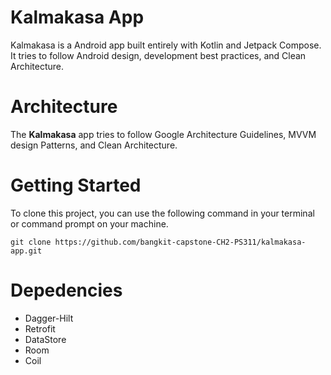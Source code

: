 # Kalmakasa App

Kalmakasa is a Android app built entirely with Kotlin and Jetpack Compose. It tries to follow Android design, development best practices, and Clean Architecture.

# Architecture

The **Kalmakasa** app tries to follow Google Architecture Guidelines, MVVM design Patterns, and Clean Architecture.

# Getting Started

To clone this project, you can use the following command in your terminal or command prompt on your machine.
```
git clone https://github.com/bangkit-capstone-CH2-PS311/kalmakasa-app.git
```

# Depedencies
- Dagger-Hilt
- Retrofit
- DataStore
- Room
- Coil
